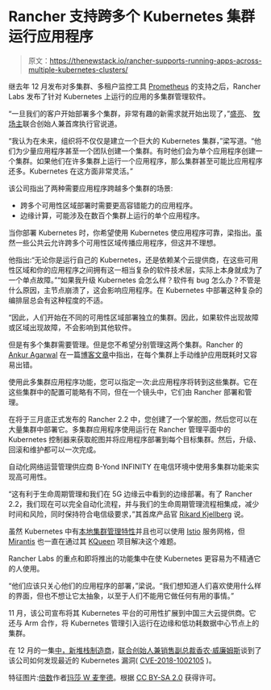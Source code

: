 # Rancher 支持跨多个 Kubernetes 集群运行应用程序

> 原文：<https://thenewstack.io/rancher-supports-running-apps-across-multiple-kubernetes-clusters/>

继去年 12 月发布对多集群、多租户监控工具 [Prometheus](https://prometheus.io/) 的支持之后，Rancher Labs 发布了针对 Kubernetes 上运行的应用的多集群管理软件。

“一旦我们的客户开始部署多个集群，非常有趣的新需求就开始出现了，”[盛亮](https://www.linkedin.com/in/shengliang/)、 [牧场主](https://rancher.com/)联合创始人兼首席执行官说道。

“我认为在未来，组织将不仅仅是建立一个巨大的 Kubernetes 集群，”梁写道。“他们为少量应用程序甚至一个团队创建一个集群。有时他们会为单个应用程序创建一个集群。如果他们在许多集群上运行一个应用程序，那么集群甚至可能比应用程序还多。Kubernetes 在这方面非常灵活。”

该公司指出了两种需要应用程序跨越多个集群的场景:

*   跨多个可用性区域部署时需要更高容错能力的应用程序。
*   边缘计算，可能涉及在数百个集群上运行的单个应用程序。

当你部署 Kubernetes 时，你希望使用 Kubernetes 使应用程序可靠，梁指出。虽然一些公共云允许跨多个可用性区域传播应用程序，但这并不理想。

他指出:“无论你是运行自己的 Kubernetes，还是依赖某个云提供商，在这些可用性区域和你的应用程序之间拥有这一相当复杂的软件技术层，实际上本身就成为了一个单点故障。”“如果我升级 Kubernetes 会怎么样？软件有 bug 怎么办？不管是什么原因，主节点崩溃了，这会影响应用程序。在 Kubernetes 中部署这种复杂的编排层总会有这种程度的不适。

“因此，人们开始在不同的可用性区域部署独立的集群。因此，如果软件出现故障或区域出现故障，不会影响到其他软件。

但是有多个集群需要管理。但是您不希望分别管理这两个集群。Rancher 的 [Ankur Agarwal](https://www.linkedin.com/in/ankur11/) 在一篇[博客文章](https://rancher.com/blog/2019/introducing-multi-cluster-apps/)中指出，在每个集群上手动维护应用既耗时又容易出错。

使用此多集群应用程序功能，您可以指定一次:此应用程序将转到这些集群。它在这些集群中的配置可能略有不同，但在一个镜头中，它们由 Rancher 部署和管理。

在将于三月底正式发布的 Rancher 2.2 中，您创建了一个掌舵图，然后您可以在大量集群中部署它。多集群应用程序使用运行在 Rancher 管理平面中的 Kubernetes 控制器来获取舵图并将应用程序部署到每个目标集群。然后，升级、回滚和维护都可以一次完成。

自动化网络运营管理供应商 B-Yond INFINITY 在电信环境中使用多集群功能来实现高可用性。

“这有利于生命周期管理和我们在 5G 边缘云中看到的边缘部署。有了 Rancher 2.2，我们现在可以完全自动化流程，并与我们的生命周期管理流程相集成，减少时间和风险，同时保持符合电信级要求，”其首席产品官 [Rikard Kjellberg](https://www.linkedin.com/in/rikardkjellberg/) 说。

虽然 Kubernetes 中有[本地集群管理特性](https://www.altoros.com/blog/managing-multi-cluster-workloads-with-google-kubernetes-engine/)并且也可以使用 [Istio](https://istio.io/docs/setup/kubernetes/multicluster-install/) 服务网格，但 [Mirantis](https://www.mirantis.com/blog/kqueen-open-source-multi-cloud-k8s-cluster-manager/) 也一直在通过其 [KQueen](https://github.com/Mirantis/kqueen) 项目解决这个难题。

Rancher Labs 的重点和即将推出的功能集中在使 Kubernetes 更容易为不精通它的人使用。

“他们应该只关心他们的应用程序的部署，”梁说。“我们想知道人们喜欢使用什么样的界面，但也不想让它太抽象，以至于人们不能用它做任何有用的事情。”

11 月，该公司宣布将其 Kubernetes 平台的可用性扩展到中国三大云提供商。它还与 Arm 合作，将 Kubernetes 管理引入运行在边缘和低功耗数据中心节点上的集群。

在 12 月的一集[中，新堆栈制造商](https://thenewstack.io/how-rancher-discovered-the-kubernetes-vulnerability/)，[联合创始人兼销售副总裁香农·威廉姆斯](https://www.linkedin.com/in/smw355/)谈到了该公司如何发现最近的 Kubernetes 漏洞( [CVE-2018-1002105](https://github.com/kubernetes/kubernetes/issues/71411) )。

特征图片:[倍数](https://www.flickr.com/photos/uniform-studio/4668959508/in/photolist-87zCZS-ZjyuGr-48aftj-GJm7ea-5gSa5n-ZzGTib-f2FZG3-21EVoNZ-7zApoT-VXUPVq-oKmopN-ZjywvX-fTvxnB-9xE2Ar-dTAm15-5ntBKD-bm7tY5-ppMfaa-bzLMQv-UXVve2-q72qdf-WUtQPN-jbian-VUEFHh-JD2DuY-Xc5QRi-ZjxZui-ZzGsPw-A2KEyC-oCpfcU-4zczN1-WYJBc3-21C6SRb-9cWVtz-X2C6A2-ZzGQEW-ZzHb71-Xewb3T-4WYaAZ-GJkDp8-XaSMc5-4qqaUG-GJkGL8-GJkJpi-pb3qrx-4qqarb-VXUFW9-59oprN-X2CaqM-MB9kJu)作者[玛莎 W 麦奎德](https://www.flickr.com/photos/uniform-studio/)。根据 [CC BY-SA 2.0](https://creativecommons.org/licenses/by/2.0/) 获得许可。

<svg xmlns:xlink="http://www.w3.org/1999/xlink" viewBox="0 0 68 31" version="1.1"><title>Group</title> <desc>Created with Sketch.</desc></svg>